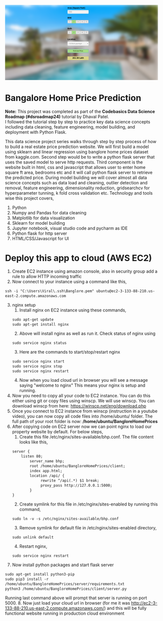 ![](BHP_website.PNG)

# Bangalore Home Price Prediction

**Note:** This project was completed as part of the **Codebasics Data Science Roadmap (#dsroadmap24)** tutorial by Dhaval Patel.  
I followed the tutorial step by step to practice key data science concepts including data cleaning, feature engineering, model building, and deployment with Python Flask.  

This data science project series walks through step by step process of how to build a real estate price prediction website. We will first build a model using sklearn and linear regression using banglore home prices dataset from kaggle.com. Second step would be to write a python flask server that uses the saved model to serve http requests. Third component is the website built in html, css and javascript that allows user to enter home square ft area, bedrooms etc and it will call python flask server to retrieve the predicted price. During model building we will cover almost all data science concepts such as data load and cleaning, outlier detection and removal, feature engineering, dimensionality reduction, gridsearchcv for hyperparameter tunning, k fold cross validation etc. Technology and tools wise this project covers,

1. Python
2. Numpy and Pandas for data cleaning
3. Matplotlib for data visualization
4. Sklearn for model building
5. Jupyter notebook, visual studio code and pycharm as IDE
6. Python flask for http server
7. HTML/CSS/Javascript for UI

# Deploy this app to cloud (AWS EC2)

1. Create EC2 instance using amazon console, also in security group add a rule to allow HTTP incoming traffic
2. Now connect to your instance using a command like this,
```
ssh -i "C:\Users\Viral\.ssh\Banglore.pem" ubuntu@ec2-3-133-88-210.us-east-2.compute.amazonaws.com
```
3. nginx setup
   1. Install nginx on EC2 instance using these commands,
   ```
   sudo apt-get update
   sudo apt-get install nginx
   ```
   2. Above will install nginx as well as run it. Check status of nginx using
   ```
   sudo service nginx status
   ```
   3. Here are the commands to start/stop/restart nginx
   ```
   sudo service nginx start
   sudo service nginx stop
   sudo service nginx restart
   ```
   4. Now when you load cloud url in browser you will see a message saying "welcome to nginx" This means your nginx is setup and running.
4. Now you need to copy all your code to EC2 instance. You can do this either using git or copy files using winscp. We will use winscp. You can download winscp from here: https://winscp.net/eng/download.php
5. Once you connect to EC2 instance from winscp (instruction in a youtube video), you can now copy all code files into /home/ubuntu/ folder. The full path of your root folder is now: **/home/ubuntu/BangloreHomePrices**
6.  After copying code on EC2 server now we can point nginx to load our property website by default. For below steps,
    1. Create this file /etc/nginx/sites-available/bhp.conf. The file content looks like this,
    ```
    server {
	    listen 80;
            server_name bhp;
            root /home/ubuntu/BangloreHomePrices/client;
            index app.html;
            location /api/ {
                 rewrite ^/api(.*) $1 break;
                 proxy_pass http://127.0.0.1:5000;
            }
    }
    ```
    2. Create symlink for this file in /etc/nginx/sites-enabled by running this command,
    ```
    sudo ln -v -s /etc/nginx/sites-available/bhp.conf
    ```
    3. Remove symlink for default file in /etc/nginx/sites-enabled directory,
    ```
    sudo unlink default
    ```
    4. Restart nginx,
    ```
    sudo service nginx restart
    ```
7. Now install python packages and start flask server
```
sudo apt-get install python3-pip
sudo pip3 install -r /home/ubuntu/BangloreHomePrices/server/requirements.txt
python3 /home/ubuntu/BangloreHomePrices/client/server.py
```
Running last command above will prompt that server is running on port 5000.
8. Now just load your cloud url in browser (for me it was http://ec2-3-133-88-210.us-east-2.compute.amazonaws.com/) and this will be fully functional website running in production cloud environment



